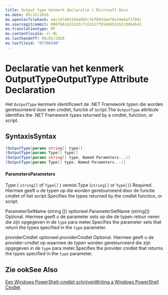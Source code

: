 ```yaml
---
title: Output type kenmerk declaratie | Microsoft Docs
ms.date: 09/13/2016
ms.openlocfilehash: a4cc874031bba092cfef6041bef0e19e6af3f09c
ms.sourcegitcommit: 0907b8c6322d2c7c61b17f8168d53452c8964b41
ms.translationtype: MT
ms.contentlocale: nl-NL
ms.lasthandoff: 08/05/2020
ms.locfileid: "87786540"
---
```

# <a name="outputtype-attribute-declaration"></a><span data-ttu-id="02332-102">Declaratie van het kenmerk OutputType</span><span class="sxs-lookup"><span data-stu-id="02332-102">OutputType Attribute Declaration</span></span>

<span data-ttu-id="02332-103">Het `OutputType` kenmerk identificeert de .NET Framework typen die worden geretourneerd door een cmdlet, functie of script.</span><span class="sxs-lookup"><span data-stu-id="02332-103">The `OutputType` attribute identifies the .NET Framework types returned by a cmdlet, function, or script.</span></span>

## <a name="syntax"></a><span data-ttu-id="02332-104">Syntaxis</span><span class="sxs-lookup"><span data-stu-id="02332-104">Syntax</span></span>

```csharp
[OutputType(params string[] type)]
[OutputType(params Type[] type)]
[OutputType(params string[] type, Named Parameters...)]
[OutputType(params Type[] type, Named Parameters...)]
```

#### <a name="parameters"></a><span data-ttu-id="02332-105">Parameters</span><span class="sxs-lookup"><span data-stu-id="02332-105">Parameters</span></span>

<span data-ttu-id="02332-106">Type ( `string[]` of `Type[]` ) vereist.</span><span class="sxs-lookup"><span data-stu-id="02332-106">Type (`string[]` or `Type[]`) Required.</span></span> <span data-ttu-id="02332-107">Hiermee geeft u de typen op die worden geretourneerd door de functie cmdlet of het script.</span><span class="sxs-lookup"><span data-stu-id="02332-107">Specifies the types returned by the cmdlet function, or script.</span></span>

<span data-ttu-id="02332-108">ParameterSetName (string []) optioneel.</span><span class="sxs-lookup"><span data-stu-id="02332-108">ParameterSetName (string[]) Optional.</span></span> <span data-ttu-id="02332-109">Hiermee geeft u de parameter sets op die de typen retour neren die zijn opgegeven in de `type` para meter.</span><span class="sxs-lookup"><span data-stu-id="02332-109">Specifies the parameter sets that return the types specified in the `type` parameter.</span></span>

<span data-ttu-id="02332-110">providerCmdlet optioneel.</span><span class="sxs-lookup"><span data-stu-id="02332-110">providerCmdlet Optional.</span></span> <span data-ttu-id="02332-111">Hiermee geeft u de provider-cmdlet op waarmee de typen worden geretourneerd die zijn opgegeven in de `type` para meter.</span><span class="sxs-lookup"><span data-stu-id="02332-111">Specifies the provider cmdlet that returns the types specified in the `type` parameter.</span></span>

## <a name="see-also"></a><span data-ttu-id="02332-112">Zie ook</span><span class="sxs-lookup"><span data-stu-id="02332-112">See Also</span></span>

[<span data-ttu-id="02332-113">Een Windows PowerShell-cmdlet schrijven</span><span class="sxs-lookup"><span data-stu-id="02332-113">Writing a Windows PowerShell Cmdlet</span></span>](./writing-a-windows-powershell-cmdlet.md)
